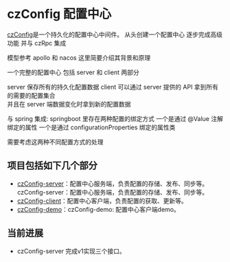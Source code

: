 # czConfig 配置中心
[czConfig](https://github.com/zjianru/czConfig)是一个持久化的配置中心中间件。
从头创建一个配置中心 逐步完成高级功能  并与 czRpc 集成

模型参考 apollo 和 nacos 这里简要介绍其背景和原理

一个完整的配置中心 包括 server 和 client 两部分

server 保存所有的持久化配置数据 client 可以通过 server 提供的 API 拿到所有的需要的配置集合  
并且在 server 端数据变化时拿到新的配置数据

与 spring 集成:
springboot 里存在两种配置的绑定方式
一个是通过 @Value 注解绑定的属性
一个是通过 configurationProperties 绑定的属性类

需要考虑这两种不同配置方式的处理

## 项目包括如下几个部分

* [czConfig-server](./czConfig-server)：配置中心服务端，负责配置的存储、发布、同步等。czConfig-server：配置中心服务端，负责配置的存储、发布、同步等。
* [czConfig-client](./czConfig-client)：配置中心客户端，负责配置的获取、更新等。
* [czConfig-demo](./czConfig-demo)：czConfig-demo: 配置中心客户端demo。

## 当前进展

* czConfig-server 完成v1实现三个接口。

